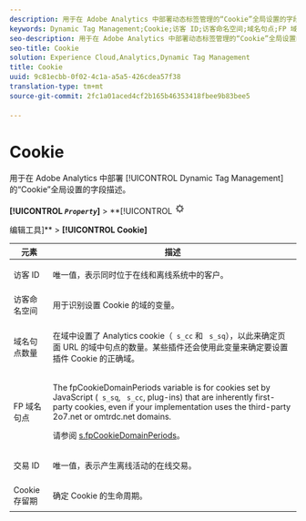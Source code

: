 ```yaml
---
description: 用于在 Adobe Analytics 中部署动态标签管理的“Cookie”全局设置的字段描述。
keywords: Dynamic Tag Management;Cookie;访客 ID;访客命名空间;域名句点;FP 域名句点;交易 ID;Cookie 生命周期
seo-description: 用于在 Adobe Analytics 中部署动态标签管理的“Cookie”全局设置的字段描述。
seo-title: Cookie
solution: Experience Cloud,Analytics,Dynamic Tag Management
title: Cookie
uuid: 9c81ecbb-0f02-4c1a-a5a5-426cdea57f38
translation-type: tm+mt
source-git-commit: 2fc1a01aced4cf2b165b46353418fbee9b83bee5

---
```



# Cookie

用于在 Adobe Analytics 中部署 [!UICONTROL Dynamic Tag Management] 的“Cookie”全局设置的字段描述。

**[!UICONTROL *`Property`*]** &gt; **[!UICONTROL   ![](assets/settings_gear.png)

编辑工具]** &gt; **[!UICONTROL Cookie]**

<table id="table_2758C770C91B4025AD74009B360D71F7"> 
 <thead> 
  <tr> 
   <th colname="col1" class="entry"> 元素 </th> 
   <th colname="col2" class="entry"> 描述 </th> 
  </tr> 
 </thead>
 <tbody> 
  <tr> 
   <td colname="col1"> 访客 ID </td> 
   <td colname="col2"> <p>唯一值，表示同时位于在线和离线系统中的客户。 </p> </td> 
  </tr> 
  <tr> 
   <td colname="col1"> 访客命名空间 </td> 
   <td colname="col2"> <p>用于识别设置 Cookie 的域的变量。 </p> </td>
  </tr> 
  <tr> 
   <td colname="col1"> 域名句点数量 </td> 
   <td colname="col2"> <p>在域中设置了 Analytics cookie（<code> s_cc</code> 和 <code> s_sq</code>），以此来确定页面 URL 的域中句点的数量。某些插件还会使用此变量来确定要设置插件 Cookie 的正确域。 </p> </td> 
  </tr> 
  <tr> 
   <td colname="col1"> FP 域名句点 </td> 
   <td colname="col2"> <p>The <span class="term"> fpCookieDomainPeriods</span> variable is for cookies set by JavaScript (<code> s_sq</code>, <code> s_cc</code>, plug-ins) that are inherently first-party cookies, even if your implementation uses the third-party <span class="filepath"> 2o7.net</span> or <span class="filepath"> omtrdc.net</span> domains. </p> <p>请参阅 <a href="/help/implement/js-implementation/c-variables/configuration-variables.md"  >s.fpCookieDomainPeriods</a>。 </p> </td> 
  </tr> 
  <tr> 
   <td colname="col1"> 交易 ID </td> 
   <td colname="col2"> <p>唯一值，表示产生离线活动的在线交易。 </p> </td> 
  </tr> 
  <tr> 
   <td colname="col1"> Cookie 存留期 </td> 
   <td colname="col2"> <p>确定 Cookie 的生命周期。 </p> </td> 
  </tr> 
 </tbody> 
</table>

